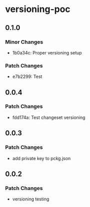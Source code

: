 # versioning-poc

## 0.1.0

### Minor Changes

- 1b0a34c: Proper versioning setup

### Patch Changes

- e7b2299: Test

## 0.0.4

### Patch Changes

- fdd174a: Test changeset versioning

## 0.0.3

### Patch Changes

- add private key to pckg.json

## 0.0.2

### Patch Changes

- versioning testing
